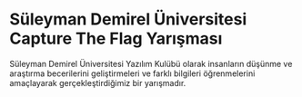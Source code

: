 # Süleyman Demirel Üniversitesi Capture The Flag Yarışması

Süleyman Demirel Üniversitesi Yazılım Kulübü olarak insanların düşünme ve araştırma becerilerini geliştirmeleri ve farklı bilgileri öğrenmelerini amaçlayarak gerçekleştirdiğimiz bir yarışmadır.
